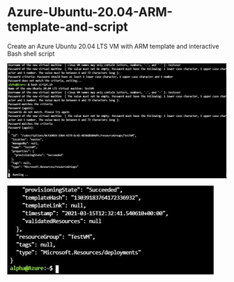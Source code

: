 # Azure-Ubuntu-20.04-ARM-template-and-script
Create an Azure Ubuntu 20.04 LTS VM with ARM template and interactive Bash shell script

![](https://github.com/osygroup/Images/blob/main/VM-ARM/1.JPG)

![](https://github.com/osygroup/Images/blob/main/VM-ARM/2.JPG)

